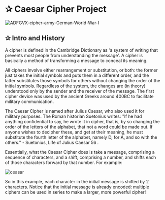 # ✰ Caesar Cipher Project

![ADFGVX-cipher-army-German-World-War-I](https://user-images.githubusercontent.com/67468718/103180179-275a3300-4848-11eb-8221-33f1906452c5.jpg)

## ✰ Intro and History

A cipher is defined in the Cambridge Dictionary as 'a system of writing that prevents most people from understanding the message'. A cipher is basically a method of transforming a message to conceal its meaning.

All ciphers involve either rearrangement or substitution, or both: the former just takes the initial symbols and puts them in a different order, and the latter substitutes those symbols for others without changing the order of the initial symbols. Regardless of the system, the changes are (in theory) understood only by the sender and the receiver of the message. The first cipher device was used by the ancient Greeks around 400BC to facilitate military communication.

The Caesar Cipher is named after Julius Caesar, who also used it for military purposes. The Roman historian Suetonius writes: "If he had anything confidential to say, he wrote it in cipher, that is, by so changing the order of the letters of the alphabet, that not a word could be made out. If anyone wishes to decipher these, and get at their meaning, he must substitute the fourth letter of the alphabet, namely D, for A, and so with the others." - Suetonius, Life of Julius Caesar 56 .

Essentially, what the Caesar Cipher does is take a message, comprising a sequence of characters, and a shift, comprising a number, and shifts each of those characters forward by that number. For example:

![ceasar](https://user-images.githubusercontent.com/67468718/103180215-8b7cf700-4848-11eb-8191-1ffaae89ebdf.JPG)

So in this example, each character in the initial message is shifted by 2 characters. Notice that the initial message is already encoded: multiple ciphers can be used in series to make a larger, more powerful cipher!

